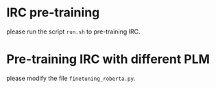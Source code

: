 # IRC pre-training

please run the script `run.sh` to pre-training IRC. 

# Pre-training IRC with different PLM

please modify the file `finetuning_roberta.py`.
